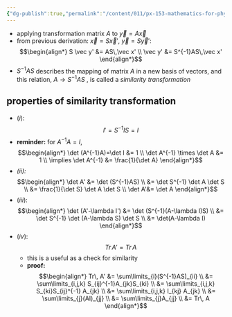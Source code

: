 ```yaml
---
{"dg-publish":true,"permalink":"/content/011/px-153-mathematics-for-physicists/term-2/px-153-k-linear-algebra/px-153-k15-similarity-transformation/","created":"2024-10-01T18:27:09.401+01:00","updated":"2024-11-26T19:40:39.806+00:00"}
---
```


- applying transformation matrix $A$ to $\vec y = A\vec x$
- from previous derivation: $\vec x = S\vec x'$, $\vec y = S\vec y':$
$$\begin{align*}
		S \vec y' &= AS\,\vec x' \\
		\vec y' &= S^{-1}AS\,\vec x'
	\end{align*}$$
- $S^{-1}AS$ describes the mapping of matrix $A$ in a new basis of vectors, and this  relation, $A\to S^{-1}AS$ , is called a *similarity transformation*

## properties of similarity transformation
- $(i):$
$$I' = S^{-1}IS = I$$
- **reminder:** for $A^{-1}A=I$,
$$\begin{align*}
		\det (A^{-1}A)=\det I &= 1 \\ 
		\det A^{-1} \times \det A &= 1 \\ 
		\implies \det A^{-1} &= \frac{1}{\det A}
	\end{align*}$$ 
- *(ii):*
$$\begin{align*}
		\det A' &= \det (S^{-1}AS) \\
		&= \det S^{-1} \det A \det S \\
		&= \frac{1}{\det S} \det A \det S \\
		\det A'&= \det A
	\end{align*}$$
- $(iii):$
$$\begin{align*}
		\det (A'-\lambda I') &= \det (S^{-1}(A-\lambda I)S) \\
		&= \det S^{-1} \det (A-\lambda S) \det S \\
		&= \det(A-\lambda I)
	\end{align*}$$
- $(iv):$
$$Tr\, A' = Tr\,A$$
	- this is a useful as a check for similarity
	- **proof:**
$$\begin{align*}
			Tr\, A' &= \sum\limits_{i}(S^{-1}AS)_{ii} \\
			&= \sum\limits_{i,j,k} S_{ij}^{-1}A_{jk}S_{ki} \\
			&= \sum\limits_{i,j,k} S_{ki}S_{ij}^{-1} A_{jk} \\
			&= \sum\limits_{i,j,k} I_{kj} A_{jk} \\
			&= \sum\limits_{j}(AI)_{jj} \\
			&= \sum\limits_{j}A_{jj} \\
			&= Tr\, A
		\end{align*}$$

